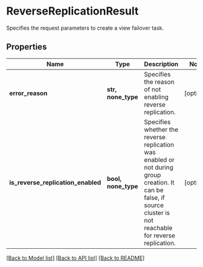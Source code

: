 # ReverseReplicationResult

Specifies the request parameters to create a view failover task.

## Properties
Name | Type | Description | Notes
------------ | ------------- | ------------- | -------------
**error_reason** | **str, none_type** | Specifies the reason of not enabling reverse replication. | [optional] 
**is_reverse_replication_enabled** | **bool, none_type** | Specifies whether the reverse replication was enabled or not during group creation. It can be false, if source cluster is not reachable for reverse replication. | [optional] 

[[Back to Model list]](../README.md#documentation-for-models) [[Back to API list]](../README.md#documentation-for-api-endpoints) [[Back to README]](../README.md)


